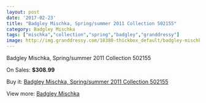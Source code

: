 ```yaml
---
layout: post
date: '2017-02-23'
title: "Badgley Mischka, Spring/summer 2011 Collection 502155"
category: Badgley Mischka
tags: ["mischka","collection","spring","badgley","granddressy"]
image: http://img.granddressy.com/18380-thickbox_default/badgley-mischka-spring-summer-2011-collection-502155.jpg
---
```

Badgley Mischka, Spring/summer 2011 Collection 502155

On Sales: **$308.99**
<a href="https://www.granddressy.com/en/badgley-mischka/17363-badgley-mischka-spring-summer-2011-collection-502155.html"><amp-img layout="responsive" width="600" height="600" src="//img.granddressy.com/18380-thickbox_default/badgley-mischka-spring-summer-2011-collection-502155.jpg" alt="Badgley Mischka, Spring/summer 2011 Collection 502155 0" /></a>

Buy it: [Badgley Mischka, Spring/summer 2011 Collection 502155](https://www.granddressy.com/en/badgley-mischka/17363-badgley-mischka-spring-summer-2011-collection-502155.html "Badgley Mischka, Spring/summer 2011 Collection 502155")

View more: [Badgley Mischka](https://www.granddressy.com/en/208-badgley-mischka "Badgley Mischka")